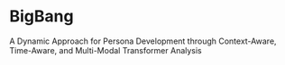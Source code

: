 # BigBang
A Dynamic Approach for Persona Development through Context-Aware, Time-Aware, and Multi-Modal Transformer Analysis
